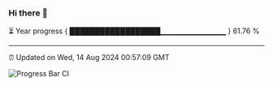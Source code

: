 ### Hi there 👋

⏳ Year progress { ██████████████████▁▁▁▁▁▁▁▁▁▁▁▁ } 61.76 %

---

⏰ Updated on Wed, 14 Aug 2024 00:57:09 GMT

![Progress Bar CI](https://github.com/liununu/liununu/workflows/Progress%20Bar%20CI/badge.svg)
